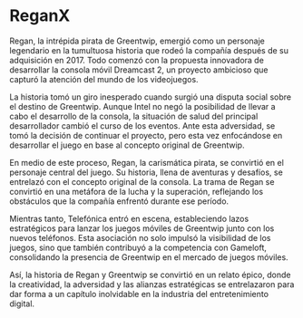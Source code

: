 # ReganX
Regan, la intrépida pirata de Greentwip, emergió como un personaje legendario en la tumultuosa historia que rodeó la compañía después de su adquisición en 2017. Todo comenzó con la propuesta innovadora de desarrollar la consola móvil Dreamcast 2, un proyecto ambicioso que capturó la atención del mundo de los videojuegos.

La historia tomó un giro inesperado cuando surgió una disputa social sobre el destino de Greentwip. Aunque Intel no negó la posibilidad de llevar a cabo el desarrollo de la consola, la situación de salud del principal desarrollador cambió el curso de los eventos. Ante esta adversidad, se tomó la decisión de continuar el proyecto, pero esta vez enfocándose en desarrollar el juego en base al concepto original de Greentwip.

En medio de este proceso, Regan, la carismática pirata, se convirtió en el personaje central del juego. Su historia, llena de aventuras y desafíos, se entrelazó con el concepto original de la consola. La trama de Regan se convirtió en una metáfora de la lucha y la superación, reflejando los obstáculos que la compañía enfrentó durante ese período.

Mientras tanto, Telefónica entró en escena, estableciendo lazos estratégicos para lanzar los juegos móviles de Greentwip junto con los nuevos teléfonos. Esta asociación no solo impulsó la visibilidad de los juegos, sino que también contribuyó a la competencia con Gameloft, consolidando la presencia de Greentwip en el mercado de juegos móviles.

Así, la historia de Regan y Greentwip se convirtió en un relato épico, donde la creatividad, la adversidad y las alianzas estratégicas se entrelazaron para dar forma a un capítulo inolvidable en la industria del entretenimiento digital.





